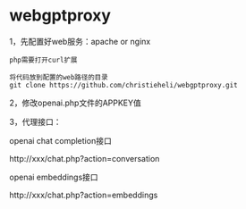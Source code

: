 # webgptproxy


1，先配置好web服务：apache or nginx
    
    php需要打开curl扩展
    
    将代码放到配置的web路径的目录
    git clone https://github.com/christieheli/webgptproxy.git

2，修改openai.php文件的APPKEY值

3，代理接口：
  
  openai chat completion接口
  
  http://xxx/chat.php?action=conversation
  
  openai embeddings接口
  
  http://xxx/chat.php?action=embeddings
